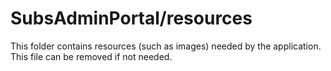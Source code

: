 # SubsAdminPortal/resources

This folder contains resources (such as images) needed by the application. This file can
be removed if not needed.
